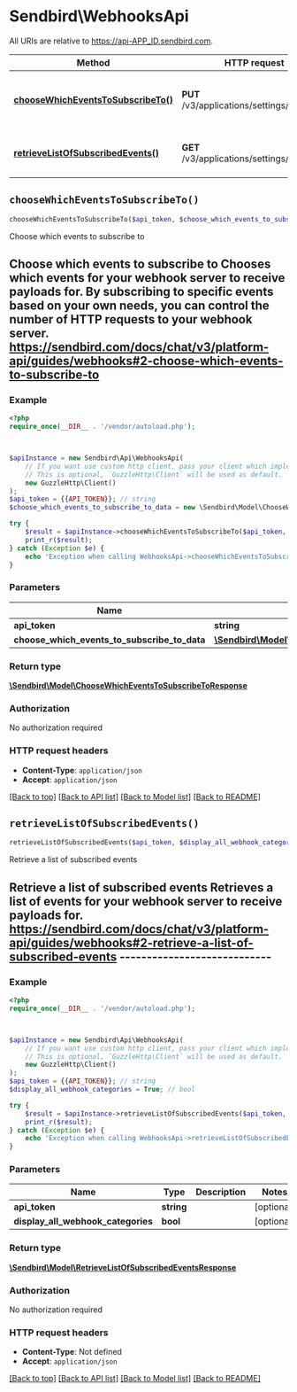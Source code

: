 # Sendbird\WebhooksApi

All URIs are relative to https://api-APP_ID.sendbird.com.

Method | HTTP request | Description
------------- | ------------- | -------------
[**chooseWhichEventsToSubscribeTo()**](WebhooksApi.md#chooseWhichEventsToSubscribeTo) | **PUT** /v3/applications/settings/webhook | Choose which events to subscribe to
[**retrieveListOfSubscribedEvents()**](WebhooksApi.md#retrieveListOfSubscribedEvents) | **GET** /v3/applications/settings/webhook | Retrieve a list of subscribed events


## `chooseWhichEventsToSubscribeTo()`

```php
chooseWhichEventsToSubscribeTo($api_token, $choose_which_events_to_subscribe_to_data): \Sendbird\Model\ChooseWhichEventsToSubscribeToResponse
```

Choose which events to subscribe to

## Choose which events to subscribe to  Chooses which events for your webhook server to receive payloads for. By subscribing to specific events based on your own needs, you can control the number of HTTP requests to your webhook server.  https://sendbird.com/docs/chat/v3/platform-api/guides/webhooks#2-choose-which-events-to-subscribe-to

### Example

```php
<?php
require_once(__DIR__ . '/vendor/autoload.php');



$apiInstance = new Sendbird\Api\WebhooksApi(
    // If you want use custom http client, pass your client which implements `GuzzleHttp\ClientInterface`.
    // This is optional, `GuzzleHttp\Client` will be used as default.
    new GuzzleHttp\Client()
);
$api_token = {{API_TOKEN}}; // string
$choose_which_events_to_subscribe_to_data = new \Sendbird\Model\ChooseWhichEventsToSubscribeToData(); // \Sendbird\Model\ChooseWhichEventsToSubscribeToData

try {
    $result = $apiInstance->chooseWhichEventsToSubscribeTo($api_token, $choose_which_events_to_subscribe_to_data);
    print_r($result);
} catch (Exception $e) {
    echo 'Exception when calling WebhooksApi->chooseWhichEventsToSubscribeTo: ', $e->getMessage(), PHP_EOL;
}
```

### Parameters

Name | Type | Description  | Notes
------------- | ------------- | ------------- | -------------
 **api_token** | **string**|  | [optional]
 **choose_which_events_to_subscribe_to_data** | [**\Sendbird\Model\ChooseWhichEventsToSubscribeToData**](../Model/ChooseWhichEventsToSubscribeToData.md)|  | [optional]

### Return type

[**\Sendbird\Model\ChooseWhichEventsToSubscribeToResponse**](../Model/ChooseWhichEventsToSubscribeToResponse.md)

### Authorization

No authorization required

### HTTP request headers

- **Content-Type**: `application/json`
- **Accept**: `application/json`

[[Back to top]](#) [[Back to API list]](../../README.md#endpoints)
[[Back to Model list]](../../README.md#models)
[[Back to README]](../../README.md)

## `retrieveListOfSubscribedEvents()`

```php
retrieveListOfSubscribedEvents($api_token, $display_all_webhook_categories): \Sendbird\Model\RetrieveListOfSubscribedEventsResponse
```

Retrieve a list of subscribed events

## Retrieve a list of subscribed events  Retrieves a list of events for your webhook server to receive payloads for.  https://sendbird.com/docs/chat/v3/platform-api/guides/webhooks#2-retrieve-a-list-of-subscribed-events ----------------------------

### Example

```php
<?php
require_once(__DIR__ . '/vendor/autoload.php');



$apiInstance = new Sendbird\Api\WebhooksApi(
    // If you want use custom http client, pass your client which implements `GuzzleHttp\ClientInterface`.
    // This is optional, `GuzzleHttp\Client` will be used as default.
    new GuzzleHttp\Client()
);
$api_token = {{API_TOKEN}}; // string
$display_all_webhook_categories = True; // bool

try {
    $result = $apiInstance->retrieveListOfSubscribedEvents($api_token, $display_all_webhook_categories);
    print_r($result);
} catch (Exception $e) {
    echo 'Exception when calling WebhooksApi->retrieveListOfSubscribedEvents: ', $e->getMessage(), PHP_EOL;
}
```

### Parameters

Name | Type | Description  | Notes
------------- | ------------- | ------------- | -------------
 **api_token** | **string**|  | [optional]
 **display_all_webhook_categories** | **bool**|  | [optional]

### Return type

[**\Sendbird\Model\RetrieveListOfSubscribedEventsResponse**](../Model/RetrieveListOfSubscribedEventsResponse.md)

### Authorization

No authorization required

### HTTP request headers

- **Content-Type**: Not defined
- **Accept**: `application/json`

[[Back to top]](#) [[Back to API list]](../../README.md#endpoints)
[[Back to Model list]](../../README.md#models)
[[Back to README]](../../README.md)
